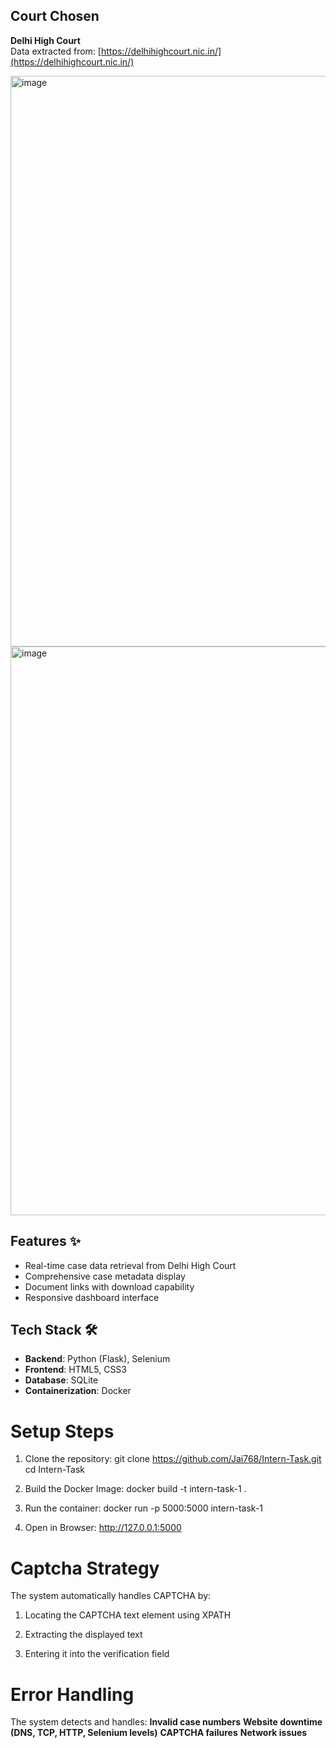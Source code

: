 ## Court Chosen
**Delhi High Court**  
Data extracted from: [https://delhihighcourt.nic.in/](https://delhihighcourt.nic.in/)

<img width="1919" height="913" alt="image" src="https://github.com/user-attachments/assets/72357d70-b60d-4ab2-9b1c-e6ecce51f505" />

<img width="1919" height="910" alt="image" src="https://github.com/user-attachments/assets/5eacae4c-d18a-46ee-8b64-9cf47caaa7c7" />

## Features ✨
- Real-time case data retrieval from Delhi High Court
- Comprehensive case metadata display
- Document links with download capability
- Responsive dashboard interface

## Tech Stack 🛠️
- **Backend**: Python (Flask), Selenium
- **Frontend**: HTML5, CSS3
- **Database**: SQLite
- **Containerization**: Docker

# Setup Steps
1. Clone the repository:
   git clone https://github.com/Jai768/Intern-Task.git
   cd Intern-Task
   
2. Build the Docker Image:
   docker build -t intern-task-1 .
   
3. Run the container:
   docker run -p 5000:5000 intern-task-1
   
4. Open in Browser:
   http://127.0.0.1:5000
   
# Captcha Strategy
The system automatically handles CAPTCHA by:

1. Locating the CAPTCHA text element using XPATH

2. Extracting the displayed text

3. Entering it into the verification field

# Error Handling 
The system detects and handles:
**Invalid case numbers**
**Website downtime (DNS, TCP, HTTP, Selenium levels)**
**CAPTCHA failures**
**Network issues**

